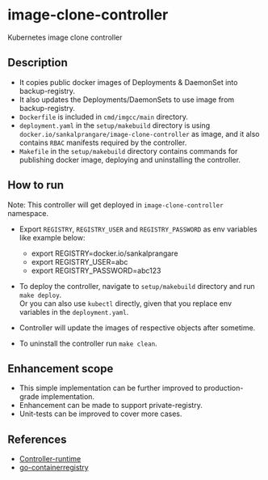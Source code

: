 # image-clone-controller
 Kubernetes image clone controller

## Description

* It copies public docker images of Deployments & DaemonSet into backup-registry.
* It also updates the Deployments/DaemonSets to use image from backup-registry.
* `Dockerfile` is included in `cmd/imgcc/main` directory.
* `deployment.yaml` in the `setup/makebuild` directory is using `docker.io/sankalprangare/image-clone-controller` as image, and it also contains `RBAC` manifests required by the controller.
* `Makefile` in the `setup/makebuild` directory contains commands for publishing docker image, deploying and uninstalling the controller.

## How to run
Note: This controller will get deployed in `image-clone-controller` namespace. 
* Export `REGISTRY`, `REGISTRY_USER` and `REGISTRY_PASSWORD` as env variables like example below:
    * export REGISTRY=docker.io/sankalprangare
    * export REGISTRY_USER=abc
    * export REGISTRY_PASSWORD=abc123
    
* To deploy the controller, navigate to `setup/makebuild` directory and run `make deploy`. <br>
  Or you can also use `kubectl` directly, given that you replace env variables in the `deployment.yaml`.
  
* Controller will update the images of respective objects after sometime.
  
* To uninstall the controller run `make clean`.


## Enhancement scope
* This simple implementation can be further improved to production-grade implementation.
* Enhancement can be made to support private-registry.   
* Unit-tests can be improved to cover more cases.



## References
* [Controller-runtime](https://github.com/kubernetes-sigs/controller-runtime)
* [go-containerregistry](https://github.com/google/go-containerregistry)


